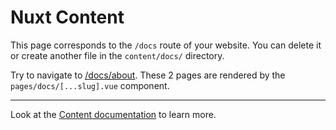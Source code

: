 # Nuxt Content

This page corresponds to the `/docs` route of your website. You can delete it or create another file in the `content/docs/` directory.

Try to navigate to [/docs/about](/docs/about). These 2 pages are rendered by the `pages/docs/[...slug].vue` component.

---

Look at the [Content documentation](https://content.nuxtjs.org/) to learn more.
